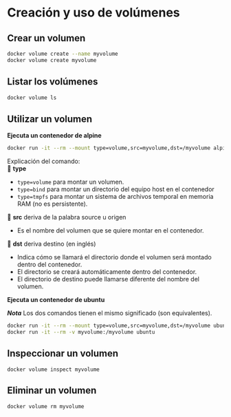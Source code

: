 # Creación y uso de volúmenes

## Crear un volumen

```bash
docker volume create --name myvolume
docker volume create myvolume
```
## Listar los volúmenes
```bash
docker volume ls
```

## Utilizar un volumen

**Ejecuta un contenedor de alpine**  

```bash
docker run -it --rm --mount type=volume,src=myvolume,dst=/myvolume alpine
```
Explicación del comando:  
🔰 **type**  
- `type=volume` para montar un volumen.
- `type=bind` para montar un directorio del equipo host en el contenedor
- `type=tmpfs` para montar un sistema de archivos temporal en memoria RAM (no es persistente).

🔰 **src** deriva de la palabra source u origen
- Es el nombre del volumen que se quiere montar en el contenedor.

🔰 **dst** deriva destino (en inglés)
- Indica cómo se llamará el directorio donde el volumen será montado dentro del contenedor.
- El directorio se creará automáticamente dentro del contenedor.
- El directorio de destino puede llamarse diferente del nombre del volumen.


**Ejecuta un contenedor de ubuntu**  

***Nota*** Los dos comandos tienen el mismo significado (son equivalentes).  

```bash
docker run -it --rm --mount type=volume,src=myvolume,dst=/myvolume ubuntu
docker run -it --rm -v myvolume:/myvolume ubuntu
```

## Inspeccionar un volumen
```
docker volume inspect myvolume
```

## Eliminar un volumen

```
docker volume rm myvolume
```

